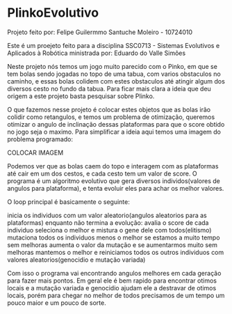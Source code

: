 # PlinkoEvolutivo

Projeto feito por:
Felipe Guilermmo Santuche Moleiro - 10724010

Este é um proejeto feito para a disciplina SSC0713 - Sistemas Evolutivos e Aplicados à Robótica ministrada por:
Eduardo do Valle Simões

Neste projeto nós temos um jogo muito parecido com o Pinko, em que se tem bolas sendo jogadas no topo de uma tabua, com varios obstaculos no caminho, e essas bolas colidem com estes obstaculos até atingir algum dos diversos cesto no fundo da tabua. Para ficar mais clara a ideia que deu origem a este projeto basta pesquisar sobre Plinko.

O que fazemos nesse projeto é colocar estes objetos que as bolas irão colidir como retangulos, e temos um problema de otimização, queremos otimizar o angulo de inclinação dessas plataformas para que o score obtido no jogo seja o maximo. Para simplificar a ideia aqui temos uma imagem do problema programado:

COLOCAR IMAGEM

Podemos ver que as bolas caem do topo e interagem com as plataformas até cair em um dos cestos, e cada cesto tem um valor de score. O programa é um algoritmo evolutivo que gera diversos individos(valores de angulos para plataforma), e tenta evoluir eles para achar os melhor valores.

O loop principal é basicamente o seguinte:

inicia os individuos com um valor aleatorio(angulos aleatorios para as plataformas)
enquanto não termina a evolução:
  avalia o score de cada individuo
  seleciona o melhor e mistura o gene dele com todos(elitismo)
  mutaciona todos os individuos menos o melhor
  se estamos a muito tempo sem melhoras aumenta o valor da mutação e se aumentarmos muito sem melhoras mantemos o melhor e reiniciamos todos os outros individuos com valores aleatorios(genocidio e mutação variada)
  
Com isso o programa vai encontrando angulos melhores em cada geração para fazer mais pontos. Em geral ele é bem rapido para encontrar otimos locais e a mutação variada e genocidio ajudam ele a destravar de otimos locais, porém para chegar no melhor de todos precisamos de um tempo um pouco maior e um pouco de sorte.


